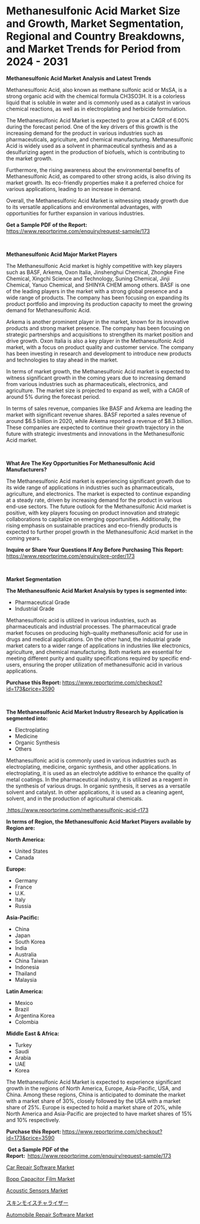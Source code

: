 <p><h1>Methanesulfonic Acid Market Size and Growth, Market Segmentation, Regional and Country Breakdowns, and Market Trends for Period from 2024 -  2031</h1></p><p><strong>Methanesulfonic Acid Market Analysis and Latest Trends</strong></p>
<p><p>Methanesulfonic Acid, also known as methane sulfonic acid or MsSA, is a strong organic acid with the chemical formula CH3SO3H. It is a colorless liquid that is soluble in water and is commonly used as a catalyst in various chemical reactions, as well as in electroplating and herbicide formulation.</p><p>The Methanesulfonic Acid Market is expected to grow at a CAGR of 6.00% during the forecast period. One of the key drivers of this growth is the increasing demand for the product in various industries such as pharmaceuticals, agriculture, and chemical manufacturing. Methanesulfonic Acid is widely used as a solvent in pharmaceutical synthesis and as a desulfurizing agent in the production of biofuels, which is contributing to the market growth.</p><p>Furthermore, the rising awareness about the environmental benefits of Methanesulfonic Acid, as compared to other strong acids, is also driving its market growth. Its eco-friendly properties make it a preferred choice for various applications, leading to an increase in demand.</p><p>Overall, the Methanesulfonic Acid Market is witnessing steady growth due to its versatile applications and environmental advantages, with opportunities for further expansion in various industries.</p></p>
<p><strong>Get a Sample PDF of the Report:&nbsp;</strong> <a href="https://www.reportprime.com/enquiry/request-sample/173">https://www.reportprime.com/enquiry/request-sample/173</a></p>
<p>&nbsp;</p>
<p><strong>Methanesulfonic Acid Major Market Players</strong></p>
<p><p>The Methanesulfonic Acid market is highly competitive with key players such as BASF, Arkema, Oxon Italia, Jinshenghui Chemical, Zhongke Fine Chemical, Xingchi Science and Technology, Suning Chemical, Jinji Chemical, Yanuo Chemical, and SHINYA CHEM among others. BASF is one of the leading players in the market with a strong global presence and a wide range of products. The company has been focusing on expanding its product portfolio and improving its production capacity to meet the growing demand for Methanesulfonic Acid.</p><p>Arkema is another prominent player in the market, known for its innovative products and strong market presence. The company has been focusing on strategic partnerships and acquisitions to strengthen its market position and drive growth. Oxon Italia is also a key player in the Methanesulfonic Acid market, with a focus on product quality and customer service. The company has been investing in research and development to introduce new products and technologies to stay ahead in the market.</p><p>In terms of market growth, the Methanesulfonic Acid market is expected to witness significant growth in the coming years due to increasing demand from various industries such as pharmaceuticals, electronics, and agriculture. The market size is projected to expand as well, with a CAGR of around 5% during the forecast period.</p><p>In terms of sales revenue, companies like BASF and Arkema are leading the market with significant revenue shares. BASF reported a sales revenue of around $6.5 billion in 2020, while Arkema reported a revenue of $8.3 billion. These companies are expected to continue their growth trajectory in the future with strategic investments and innovations in the Methanesulfonic Acid market.</p></p>
<p>&nbsp;</p>
<p><strong>What Are The Key Opportunities For Methanesulfonic Acid Manufacturers?</strong></p>
<p><p>The Methanesulfonic Acid market is experiencing significant growth due to its wide range of applications in industries such as pharmaceuticals, agriculture, and electronics. The market is expected to continue expanding at a steady rate, driven by increasing demand for the product in various end-use sectors. The future outlook for the Methanesulfonic Acid market is positive, with key players focusing on product innovation and strategic collaborations to capitalize on emerging opportunities. Additionally, the rising emphasis on sustainable practices and eco-friendly products is expected to further propel growth in the Methanesulfonic Acid market in the coming years.</p></p>
<p><strong>Inquire or Share Your Questions If Any Before Purchasing This Report:</strong> <a href="https://www.reportprime.com/enquiry/pre-order/173">https://www.reportprime.com/enquiry/pre-order/173</a></p>
<p>&nbsp;</p>
<p><strong>Market Segmentation</strong></p>
<p><strong>The Methanesulfonic Acid Market Analysis by types is segmented into:</strong></p>
<p><ul><li>Pharmaceutical Grade</li><li>Industrial Grade</li></ul></p>
<p><p>Methanesulfonic acid is utilized in various industries, such as pharmaceuticals and industrial processes. The pharmaceutical grade market focuses on producing high-quality methanesulfonic acid for use in drugs and medical applications. On the other hand, the industrial grade market caters to a wider range of applications in industries like electronics, agriculture, and chemical manufacturing. Both markets are essential for meeting different purity and quality specifications required by specific end-users, ensuring the proper utilization of methanesulfonic acid in various applications.</p></p>
<p><strong>Purchase this Report:&nbsp;</strong><a href="https://www.reportprime.com/checkout?id=173&price=3590">https://www.reportprime.com/checkout?id=173&price=3590</a></p>
<p>&nbsp;</p>
<p><strong>The Methanesulfonic Acid Market Industry Research by Application is segmented into:</strong></p>
<p><ul><li>Electroplating</li><li>Medicine</li><li>Organic Synthesis</li><li>Others</li></ul></p>
<p><p>Methanesulfonic acid is commonly used in various industries such as electroplating, medicine, organic synthesis, and other applications. In electroplating, it is used as an electrolyte additive to enhance the quality of metal coatings. In the pharmaceutical industry, it is utilized as a reagent in the synthesis of various drugs. In organic synthesis, it serves as a versatile solvent and catalyst. In other applications, it is used as a cleaning agent, solvent, and in the production of agricultural chemicals.</p></p>
<p><a href="https://www.reportprime.com/methanesulfonic-acid-r173">&nbsp;https://www.reportprime.com/methanesulfonic-acid-r173</a></p>
<p><strong>In terms of Region, the Methanesulfonic Acid Market Players available by Region are:</strong></p>
<p>
    <p> <strong> North America: </strong>
        <ul>
            <li>United States</li>
            <li>Canada</li>
        </ul>
        </p> 
    <p> <strong> Europe: </strong>
        <ul>
            <li>Germany</li>
            <li>France</li>
            <li>U.K.</li>
            <li>Italy</li>
            <li>Russia</li>
        </ul>
        </p> 
    <p> <strong> Asia-Pacific: </strong>
        <ul>
            <li>China</li>
            <li>Japan</li>
            <li>South Korea</li>
            <li>India</li>
            <li>Australia</li>
            <li>China Taiwan</li>
            <li>Indonesia</li>
            <li>Thailand</li>
            <li>Malaysia</li>
        </ul>
        </p> 
    <p> <strong> Latin America: </strong>
        <ul>
            <li>Mexico</li>
            <li>Brazil</li>
            <li>Argentina Korea</li>
            <li>Colombia</li>
        </ul>
        </p> 
    <p> <strong> Middle East & Africa: </strong>
        <ul>
            <li>Turkey</li>
            <li>Saudi</li>
            <li>Arabia</li>
            <li>UAE</li>
            <li>Korea</li>
        </ul>
    </p>
    </p>
<p><p>The Methanesulfonic Acid Market is expected to experience significant growth in the regions of North America, Europe, Asia-Pacific, USA, and China. Among these regions, China is anticipated to dominate the market with a market share of 30%, closely followed by the USA with a market share of 25%. Europe is expected to hold a market share of 20%, while North America and Asia-Pacific are projected to have market shares of 15% and 10% respectively.</p></p>
<p><strong>Purchase this Report: </strong><a href="https://www.reportprime.com/checkout?id=173&price=3590">https://www.reportprime.com/checkout?id=173&price=3590</a></p>
<p>&nbsp;<strong>Get a Sample PDF of the Report:&nbsp;&nbsp;</strong><a href="https://www.reportprime.com/enquiry/request-sample/173">https://www.reportprime.com/enquiry/request-sample/173</a></p>
<p><strong></strong></p>
<p><p><a href="https://issuu.com/reportprime-2/docs/car-repair-software-market-size-2030.pptx">Car Repair Software Market</a></p><p><a href="https://github.com/btwcqfvq34/Market-Research-Report-List-1/blob/main/bopp-capacitor-film-market.md">Bopp Capacitor Film Market</a></p><p><a href="https://github.com/anggakarna133/Market-Research-Report-List-1/blob/main/acoustic-sensors-market.md">Acoustic Sensors Market</a></p><p><a href="https://medium.com/@jewelardner5656/%E3%82%B9%E3%82%AD%E3%83%B3%E3%83%A2%E3%82%A4%E3%82%B9%E3%83%81%E3%83%A3%E3%83%A9%E3%82%A4%E3%82%B6%E3%83%BC%E3%81%AE%E5%B8%82%E5%A0%B4%E5%B1%95%E6%9C%9B-%E5%AE%8C%E5%85%A8%E3%81%AA%E7%94%A3%E6%A5%AD%E5%88%86%E6%9E%90-2024%E5%B9%B4%E3%81%8B%E3%82%892031%E5%B9%B4%E3%81%BE%E3%81%A7-c3e81ce7f427">スキンモイスチャライザー</a></p><p><a href="https://issuu.com/reportprime-2/docs/automobile-repair-software-market-size-2030.pptx">Automobile Repair Software Market</a></p></p>